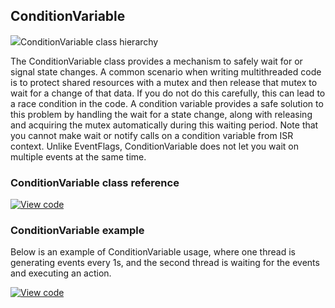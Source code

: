 ## ConditionVariable

<span class="images">![](https://os.mbed.com/docs/v5.12/mbed-os-api-doxy/classrtos_1_1_condition_variable.png)<span>ConditionVariable class hierarchy</span></span>

The ConditionVariable class provides a mechanism to safely wait for or signal state changes. A common scenario when writing multithreaded code is to protect shared resources with a mutex and then release that mutex to wait for a change of that data. If you do not do this carefully, this can lead to a race condition in the code. A condition variable provides a safe solution to this problem by handling the wait for a state change, along with releasing and acquiring the mutex automatically during this waiting period. Note that you cannot make wait or notify calls on a condition variable from ISR context. Unlike EventFlags, ConditionVariable does not let you wait on multiple events at the same time.

### ConditionVariable class reference

[![View code](https://www.mbed.com/embed/?type=library)](https://os.mbed.com/docs/v5.12/mbed-os-api-doxy/classrtos_1_1_condition_variable.html)

### ConditionVariable example

Below is an example of ConditionVariable usage, where one thread is generating events every 1s, and the second thread is waiting for the events and executing an action.

[![View code](https://www.mbed.com/embed/?url=https://os.mbed.com/teams/mbed_example/code/ConditionVariable_Example_1/)](https://os.mbed.com/teams/mbed_example/code/ConditionVariable_Example_1/file/36d0e9449606/main.cpp)

